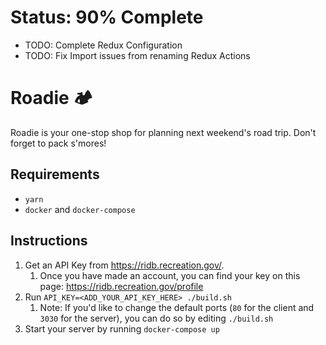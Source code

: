 # Status: 90% Complete

- TODO: Complete Redux Configuration
- TODO: Fix Import issues from renaming Redux Actions

# Roadie 🏕️

Roadie is your one-stop shop for planning next weekend's road trip. Don't forget to pack s'mores!

## Requirements

- `yarn`
- `docker` and `docker-compose`

## Instructions

1. Get an API Key from https://ridb.recreation.gov/.
   1. Once you have made an account, you can find your key on this page: https://ridb.recreation.gov/profile
2. Run `API_KEY=<ADD_YOUR_API_KEY_HERE> ./build.sh`
   1. Note: If you'd like to change the default ports (`80` for the client and `3030` for the server), you can do so by editing `./build.sh`
3. Start your server by running `docker-compose up`
